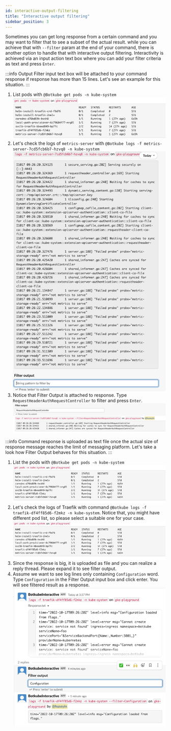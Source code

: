 ```yaml
---
id: interactive-output-filtering
title: "Interactive output filtering"
sidebar_position: 3
---
```


Sometimes you can get long response from a certain command and you may want to filter that to see a subset of the actual result.
while you can achieve that with `--filter` param at the end of your command, there is another option to handle that with interactive
output filtering. Interactivity is achieved via an input action text box where you can add your filter criteria as text and press `Enter`.

:::info
Output Filter input text box will be attached to your command response if response has more than 15 lines. Let's see an example for this situation.
:::

1. List pods with `@Botkube get pods -n kube-system`
![metrics_pods](assets/output-filtering-get-pods-metrics.png)
2. Let's check the logs of `metrics-server` with `@Botkube logs -f metrics-server-7cd5fcb6b7-hzvq8 -n kube-system`
![metrics_logs](assets/output-filtering-metrics-logs.png)
3. Notice that Filter Output is attached to response. Type `RequestHeaderAuthRequestController` to filter and press `Enter`.
![metrics_filter_logs](assets/output-filtering-metrics-logs-filter.png)

:::info
Command response is uploaded as text file once the actual size of response message reaches the limit of messaging platform. Let's take a look how Filter Output behaves for this situation. 
:::

1. List the pods with `@Botkube get pods -n kube-system`
   ![get_pods](assets/output-filtering-get-pods.png)
2. Let's check the logs of Traefik with command `@Botkube logs -f traefik-df4ff85d6-f2mkz -n kube-system`. Notice that, you might have different pod list, so please select a suitable one for your case.
   ![pod_logs](assets/output-filtering-get-pods.png)
3. Since the response is big, it is uploaded as file and you can realize a reply thread. Please expand it to see filter output.
4. Assume we want to see log lines only containing `Configuration` word. Type `Configuration` in the Filter Output input box and click enter. You will see filtered result as a response.
   ![filter_response](assets/output-filtering-filter-response.png)